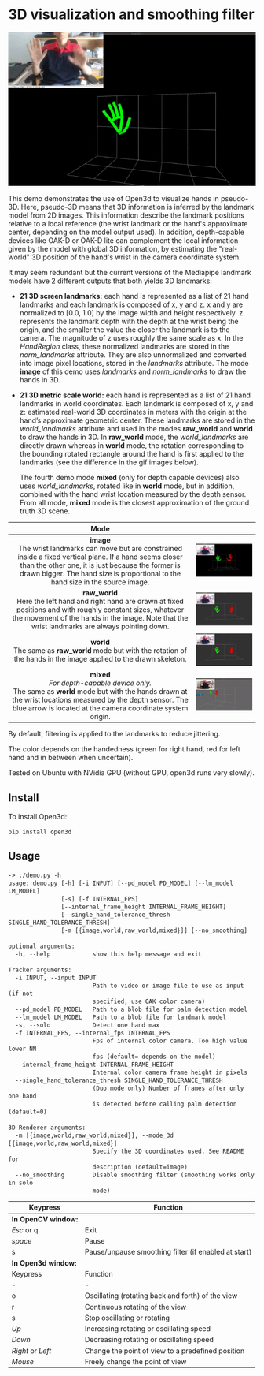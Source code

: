 # 3D visualization and smoothing filter

<p align="center"><img src="medias/3d_visualization.gif" alt="3D visualization" /></p>

This demo demonstrates the use of Open3d to visualize hands in pseudo-3D.
Here, pseudo-3D means that 3D information is inferred by the landmark model from 2D images. This information describe the landmark positions relative to a local reference (the wrist landmark or the hand's approximate center, depending on the model output used). In addition, depth-capable devices like OAK-D or OAK-D lite can complement the local information given by the model with global 3D information, by estimating the "real-world" 3D position of the hand's wrist in the camera coordinate system. 

It may seem redundant but the current versions of the Mediapipe landmark models have 2 different outputs that both yields 3D landmarks:
* **21 3D screen landmarks:** each hand is represented as a list of 21 hand landmarks and each landmark is composed of x, y and z. x and y are normalized to [0.0, 1.0] by the image width and height respectively. z represents the landmark depth with the depth at the wrist being the origin, and the smaller the value the closer the landmark is to the camera. The magnitude of z uses roughly the same scale as x. In the *HandRegion* class, these normalized landmarks are stored in the *norm_landmarks* attribute. They are also unnormalized and converted into image pixel locations, stored in the *landmarks* attribute. The mode **image** of this demo uses *landmarks* and *norm_landmarks* to draw the hands in 3D.
* **21 3D metric scale world:** each hand is represented as a list of 21 hand landmarks in world coordinates. Each landmark is composed of x, y and z: estimated real-world 3D coordinates in meters with the origin at the hand’s approximate geometric center. These landmarks are stored in the *world_landmarks* attribute and used in the modes **raw_world** and **world** to draw the hands in 3D. 
In **raw_world** mode, the *world_landmarks* are directly drawn whereas in **world** mode, the rotation corresponding to the bounding rotated rectangle around the hand is first applied to the landmarks (see the difference in the gif images below).

  The fourth demo mode **mixed** (only for depth capable devices) also uses *world_landmarks*, rotated like in **world** mode, but in addition, combined with the hand wrist location measured by the depth sensor. From all mode, **mixed** mode is the closest approximation of the ground truth 3D scene.

|Mode||
|:-:|:-:|
|**image**<br>The wrist landmarks can move but are constrained inside a fixed vertical plane. If a hand seems closer than the other one, it is just because the former is drawn bigger. The hand size is proportional to the hand size in the source image.|<img src="medias/image.gif" alt="Mode image" />|
|**raw_world**<br>Here the left hand and right hand are drawn at fixed positions and with roughly constant sizes, whatever the movement of the hands in the image. Note that the wrist landmarks are always pointing down. |<img src="medias/raw_world.gif" alt="Mode image" />|
|**world**<br>The same as **raw_world** mode but with the rotation of the hands in the image applied to the drawn skeleton.|<img src="medias/world.gif" alt="Mode image" />|
|**mixed**<br>*For depth-capable device only.*<br>The same as **world** mode but with the hands drawn at the wrist locations measured by the depth sensor. The blue arrow is located at the camera coordinate system origin.|<img src="medias/mixed.gif" alt="Mode image" />|


By default, filtering is applied to the landmarks to reduce jittering.

The color depends on the handedness (green for right hand, red for left hand and in between when uncertain).

Tested on Ubuntu with NVidia GPU (without GPU, open3d runs very slowly).



## Install
To install Open3d:
```
pip install open3d
```

## Usage

```
-> ./demo.py -h
usage: demo.py [-h] [-i INPUT] [--pd_model PD_MODEL] [--lm_model LM_MODEL]
               [-s] [-f INTERNAL_FPS]
               [--internal_frame_height INTERNAL_FRAME_HEIGHT]
               [--single_hand_tolerance_thresh SINGLE_HAND_TOLERANCE_THRESH]
               [-m [{image,world,raw_world,mixed}]] [--no_smoothing]

optional arguments:
  -h, --help            show this help message and exit

Tracker arguments:
  -i INPUT, --input INPUT
                        Path to video or image file to use as input (if not
                        specified, use OAK color camera)
  --pd_model PD_MODEL   Path to a blob file for palm detection model
  --lm_model LM_MODEL   Path to a blob file for landmark model
  -s, --solo            Detect one hand max
  -f INTERNAL_FPS, --internal_fps INTERNAL_FPS
                        Fps of internal color camera. Too high value lower NN
                        fps (default= depends on the model)
  --internal_frame_height INTERNAL_FRAME_HEIGHT
                        Internal color camera frame height in pixels
  --single_hand_tolerance_thresh SINGLE_HAND_TOLERANCE_THRESH
                        (Duo mode only) Number of frames after only one hand
                        is detected before calling palm detection (default=0)

3D Renderer arguments:
  -m [{image,world,raw_world,mixed}], --mode_3d [{image,world,raw_world,mixed}]
                        Specify the 3D coordinates used. See README for
                        description (default=image)
  --no_smoothing        Disable smoothing filter (smoothing works only in solo
                        mode)
```


|Keypress|Function|
|-|-|
|**In OpenCV window:**|
|*Esc* or q|Exit|
|*space*|Pause|
|s|Pause/unpause smoothing filter (if enabled at start)|
|**In Open3d window:**|
|Keypress|Function|
|-|-|
|o|Oscillating (rotating back and forth) of the view|
|r|Continuous rotating of the view|
|s|Stop oscillating or rotating|
|*Up*|Increasing rotating or oscillating speed|
|*Down*|Decreasing rotating or oscillating speed|
|*Right* or *Left*|Change the point of view to a predefined position|
|*Mouse*|Freely change the point of view|